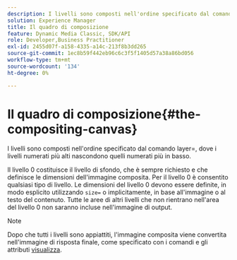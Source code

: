 ```yaml
---
description: I livelli sono composti nell'ordine specificato dal comando layer=, dove i livelli numerati più alti nascondono quelli numerati più in basso.
solution: Experience Manager
title: Il quadro di composizione
feature: Dynamic Media Classic, SDK/API
role: Developer,Business Practitioner
exl-id: 2455d07f-a158-4335-a14c-213f8b3dd265
source-git-commit: 1ec8b59f442eb96c6c3f5f1405d57a38a86bd056
workflow-type: tm+mt
source-wordcount: '134'
ht-degree: 0%

---
```


# Il quadro di composizione{#the-compositing-canvas}

I livelli sono composti nell&#39;ordine specificato dal comando layer=, dove i livelli numerati più alti nascondono quelli numerati più in basso.

Il livello 0 costituisce il livello di sfondo, che è sempre richiesto e che definisce le dimensioni dell&#39;immagine composita. Per il livello 0 è consentito qualsiasi tipo di livello. Le dimensioni del livello 0 devono essere definite, in modo esplicito utilizzando `size=` o implicitamente, in base all&#39;immagine o al testo del contenuto. Tutte le aree di altri livelli che non rientrano nell&#39;area del livello 0 non saranno incluse nell&#39;immagine di output.

>[!NOTE]
>
>Dopo che tutti i livelli sono appiattiti, l&#39;immagine composita viene convertita nell&#39;immagine di risposta finale, come specificato con i comandi e gli attributi [visualizza](../../../../../../is-api/http-ref/image-serving-api-ref/c-http-protocol-reference/c-syntax-and-features/c-command-overview/r-view-commands-and-attributes.md#reference-8b3d637d080a47a4ba669a7f0de2ba90).
